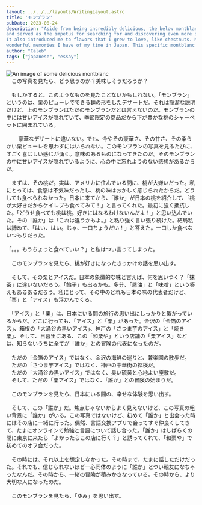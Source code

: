 ```yaml
---
layout: ../../../layouts/WritingLayout.astro
title: 'モンブラン'
pubDate: 2023-08-24
description: "Aside from being incredibly delicious, the below montblanc is also sentimental. It was one of the first sweets I had in Japan,
and served as the impetus for searching for and discovering even more sweets, including my favorite fluffy (ふわふわ) pancakes.
It also introduced me to flavors that I grew to love, like chestnuts. Many of these sweets and flavors I love now, I can easily associate with
wonderful memories I have of my time in Japan. This specific montblanc also holds an even deeper meaning to me - it's the day I met Yumi."
author: "Caleb"
tags: ["japanese", "essay"]
---
```


![An image of some delicious montblanc](https://images.namakemono.dev/montblanc.jpg "Montblanc")
<br>
　この写真を見たら、どう思うのか？美味しそうだろうか？
<br><br>
　もしかすると、このようなものを見たことないかもしれない。「モンブラン」というのは、栗のピューレでできる麺の形をしたデザートだ。それは簡潔な説明だけど、上のモンブランはただのモンブランだとは言えないのだ。モンブランの中には甘いアイスが隠れていて、季節限定の商品だから下が豊かな桃のシャーベットに囲まれている。
<br><br>　
　豪華なデザートに違いない。でも、今やその豪華さ、その甘さ、その柔らかい栗ピューレを思わずにはいられない。このモンブランの写真を見るたびに、すごく喜ばしい感じが湧く。意味のあるものになってきたのだ。そのモンブランの中に甘いアイスが隠れているように、心の中に忘れようのない感想があるからだ。
<br><br>
　まずは、その桃だ。実は、アメリカに住んでいる間に、桃が大嫌いだった。私にとっては、食感は不気味だったし、桃の味はおかしく感じられたからだ。どうしても食べられなかった。日本に来てから、「誰か」が日本の桃を紹介して、「桃が大好きだからケイレブも食べてみて！」と言ってくれた。最初に強く抵抗した。「どうせ食べても桃は桃。好きにはなるわけないんだよ！」と思い込んでいた。その「誰か」は「これは違うかもよ。」と粘り強く言い張り続けた。結局私は諦めて、「はい、はい。じゃ、一口ちょうだい！」と答えた。一口しか食べないつもりだった。
<br><br>
「。。。もうちょっと食べていい？」と私はつい言ってしまった。
<br><br>
　このモンブランを見たら、桃が好きになったきっかけの話を思い出す。
<br><br>
　そして、その栗とアイスだ。日本の象徴的な味と言えば、何を思いつく？「抹茶」に違いないだろう。「餡子」も出るかも。多分、「醤油」と「味噌」という答えもあるあるだろう。私にとって、その中のどれも日本の味の代表者だけど、「栗」と「アイス」も浮かんでくる。
<br><br>
　「アイス」と「栗」は、日本にいる間の旅行の思い出にしっかりと繋がっているからだ。どこに行っても、「アイス」と「栗」があった。金沢の「金箔のアイス」、箱根の「大涌谷の黒いアイス」、神戸の「さつま芋のアイス」と「焼き栗」、そして、日暮里にある、この「和栗や」という店舗の「栗アイス」などは、知らないうちに全てが「誰か」との冒険の代表になったのだ。
<br><br>
　ただの「金箔のアイス」ではなく、金沢の海鮮の巡りと、兼楽園の散歩だ。<br>
　ただの「さつま芋アイス」ではなく、神戸の中華街の探検だ。<br>
　ただの「大涌谷の黒いアイス」ではなく、臭い硫黄と心地よい座敷だ。<br>
　そして、ただの「栗アイス」ではなく、「誰か」との冒険の始まりだ。
<br><br>
　このモンブランを見たら、日本にいる間の、幸せな体験を思い出す。
<br><br>
　そして、この「誰か」だ。焦点じゃないからよく見えないけど、この写真の粗い背景に「誰か」がいる。この写真ではないけど、初めて「誰か」と出会った時にはその店に一緒に行った。偶然、言語交換アプリで会ってすぐ仲良くしてきて、たまにオンラインで勉強と言語について話し合った。「誰か」はしばらくの間に東京に来たら「よかったらこの店に行く？」と誘ってくれて、「和栗や」で初めてのオフ会だった。
<br><br>
　その時には、それ以上を想定しなかった。その時まで、たまに話しただけだった。それでも、信じられないほど一心同体のように「誰か」とつい親友になちゃったなんだ。その時から、一緒の冒険が積みかさなっている。その時から、より大切な人になったのだ。
<br><br>
　このモンブランを見たら、「ゆみ」を思い出す。
